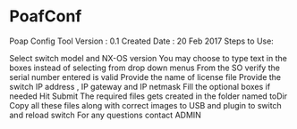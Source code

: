 # PoafConf
Poap Config Tool Version : 0.1
Created Date : 20 Feb 2017
Steps to Use:

Select switch model and NX-OS version
You may choose to type text in the boxes instead of selecting from drop down menus
From the SO verify the serial number entered is valid
Provide the name of license file
Provide the switch IP address , IP gateway and IP netmask
Fill the optional boxes if needed
Hit Submit
The required files gets created in the folder named toDir
Copy all these files along with correct images to USB and plugin to
switch and reload switch
For any questions contact ADMIN





